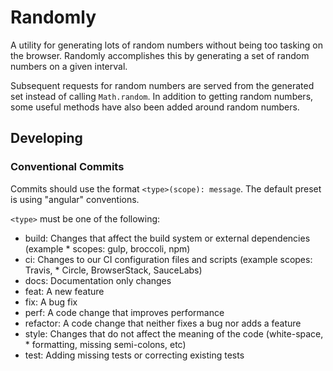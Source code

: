 # Randomly
A utility for generating lots of random numbers without being too tasking on the browser. Randomly accomplishes this by generating a set of random numbers on a given interval.

Subsequent requests for random numbers are served from the generated set instead of calling `Math.random`. In addition to getting random numbers, some useful methods have also been added around random numbers.

## Developing

### Conventional Commits

Commits should use the format `<type>(scope): message`. The default preset is using "angular" conventions.

`<type>` must be one of the following:

* build: Changes that affect the build system or external dependencies (example * scopes: gulp, broccoli, npm)
* ci: Changes to our CI configuration files and scripts (example scopes: Travis, * Circle, BrowserStack, SauceLabs)
* docs: Documentation only changes
* feat: A new feature
* fix: A bug fix
* perf: A code change that improves performance
* refactor: A code change that neither fixes a bug nor adds a feature
* style: Changes that do not affect the meaning of the code (white-space, * formatting, missing semi-colons, etc)
* test: Adding missing tests or correcting existing tests

